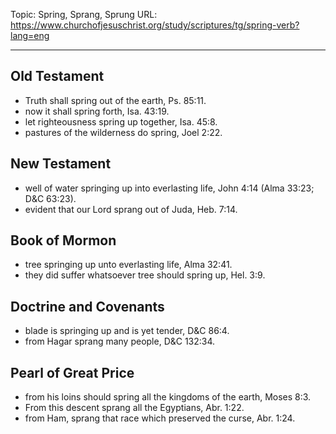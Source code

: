 Topic: Spring, Sprang, Sprung
URL: https://www.churchofjesuschrist.org/study/scriptures/tg/spring-verb?lang=eng

---

## Old Testament

- Truth shall spring out of the earth, Ps. 85:11.
- now it shall spring forth, Isa. 43:19.
- let righteousness spring up together, Isa. 45:8.
- pastures of the wilderness do spring, Joel 2:22.

## New Testament

- well of water springing up into everlasting life, John 4:14 (Alma 33:23; D&C 63:23).
- evident that our Lord sprang out of Juda, Heb. 7:14.

## Book of Mormon

- tree springing up unto everlasting life, Alma 32:41.
- they did suffer whatsoever tree should spring up, Hel. 3:9.

## Doctrine and Covenants

- blade is springing up and is yet tender, D&C 86:4.
- from Hagar sprang many people, D&C 132:34.

## Pearl of Great Price

- from his loins should spring all the kingdoms of the earth, Moses 8:3.
- From this descent sprang all the Egyptians, Abr. 1:22.
- from Ham, sprang that race which preserved the curse, Abr. 1:24.

